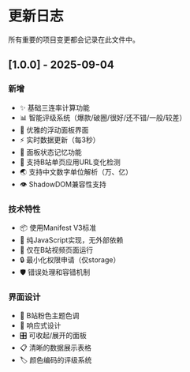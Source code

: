 # 更新日志

所有重要的项目变更都会记录在此文件中。

## [1.0.0] - 2025-09-04

### 新增
- ✨ 基础三连率计算功能
- 📊 智能评级系统（爆款/破圈/很好/还不错/一般/较差）
- 🎨 优雅的浮动面板界面
- ⚡ 实时数据更新（每3秒）
- 💾 面板状态记忆功能
- 🔄 支持B站单页应用URL变化检测
- 🌏 支持中文数字单位解析（万、亿）
- 👁️ ShadowDOM兼容性支持

### 技术特性
- 📦 使用Manifest V3标准
- 🚀 纯JavaScript实现，无外部依赖
- 🎯 仅在B站视频页面运行
- 🔒 最小化权限申请（仅storage）
- 🛡️ 错误处理和容错机制

### 界面设计
- 🎨 B站粉色主题色调
- 📱 响应式设计
- 🎛️ 可收起/展开的面板
- 📋 清晰的数据展示表格
- 🏷️ 颜色编码的评级系统

